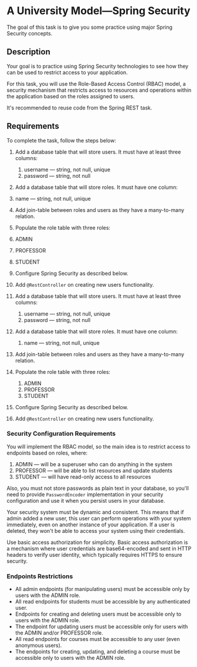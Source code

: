 # A University Model—Spring Security

The goal of this task is to give you some practice using major Spring Security concepts.

## Description

Your goal is to practice using Spring Security technologies to see how they can be used to restrict access to your application.

For this task, you will use the Role-Based Access Control (RBAC) model, a security mechanism that restricts access to resources and operations within the application based on the roles assigned to users.

It's recommended to reuse code from the Spring REST task.

## Requirements

To complete the task, follow the steps below:

1. Add a database table that will store users. It must have at least three columns: 
   1. username — string, not null, unique
   2. password — string, not null
2.	Add a database table that will store roles. It must have one column:
   1. name — string, not null, unique
3.	Add join-table between roles and users as they have a many-to-many relation.
4.	Populate the role table with three roles: 
   1. ADMIN
   2. PROFESSOR
   3. STUDENT
5.	Configure Spring Security as described below.
6. Add `@RestController` on creating new users functionality.

1. Add a database table that will store users. It must have at least three columns:
   1. username — string, not null, unique
   2. password — string, not null
2. Add a database table that will store roles. It must have one column:
   1. name — string, not null, unique
3. Add join-table between roles and users as they have a many-to-many relation.
4. Populate the role table with three roles:
   1. ADMIN
   2. PROFESSOR
   3. STUDENT
5. Configure Spring Security as described below.
6. Add `@RestController` on creating new users functionality.

### Security Configuration Requirements

You will implement the RBAC model, so the main idea is to restrict access to endpoints based on roles, where:
1. ADMIN — will be a superuser who can do anything in the system
2. PROFESSOR — will be able to list resources and update students
3. STUDENT — will have read-only access to all resources

Also, you must not store passwords as plain text in your database, so you'll need to provide `PasswordEncoder` implementation in your security configuration and use it when you persist users in your database.

Your security system must be dynamic and consistent. This means that if admin added a new user, this user can perform operations with your system immediately, even on another instance of your application. If a user is deleted, they won't be able to access your system using their credentials.

Use basic access authorization  for simplicity. Basic access authorization is a mechanism where user credentials are base64-encoded and sent in HTTP headers to verify user identity, which typically requires HTTPS to ensure security.

### Endpoints Restrictions

* All admin endpoints (for manipulating users) must be accessible only by users with the ADMIN role.
* All read endpoints for students must be accessible by any authenticated user.
* Endpoints for creating and deleting users must be accessible only to users with the ADMIN role.
* The endpoint for updating users must be accessible only for users with the ADMIN and/or PROFESSOR role.
* All read endpoints for courses must be accessible to any user (even anonymous users).
* The endpoints for creating, updating, and deleting a course must be accessible only to users with the ADMIN role.